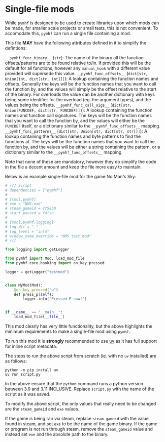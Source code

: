 # Single-file mods

While `pymhf` is designed to be used to create libraries upon which mods can be made, for smaller scale projects or small tests, this is not convenient.
To accomodate this, `pymhf` can run a single file containing a mod.

This file **MAY** have the following attributes defined in it to simplify the defintions:

`__pymhf_func_binary__` (`str`): The name of the binary all the function offsets/patterns are to be found relative to/in. If provided this will be the default for all functions, however any `manual_hook` with a different value provided will supersede this value.
`__pymhf_func_offsets__` (`dict[str, Union[int, dict[str, int]]]`): A lookup containing the function names and offsets. Generally the keys will be the function names that you want to call the function by, and the values will simply be the offset relative to the start of the binary. For overloads the value can be another dictionary with keys being some identifier for the overload (eg. the argument types), and the values being the offsets.
`__pymhf_func_call_sigs__` (`dict[str, Union[FUNCDEF, dict[str, FUNCDEF]]]`): A lookup containing the function names and function call signatures. The keys will be the function names that you want to call the function by, and the values will either be the `FUNCDEF` itself, or a dictionary similar to the `__pymhf_func_offsets__` mapping.
`__pymhf_func_patterns__` (`dict[str, Union[str, dict[str, str]]]`): A lookup containing the function names and byte patterns to find the functions at. The keys will be the function names that you want to call the function by, and the values will be either a string containing the pattern, or a dictionary similar to the `__pymhf_func_offsets__` mapping.

Note that none of these are mandatory, however they do simplify the code in the file a decent amount and keep the file more easy to maintain.

Below is an example single-file mod for the game No Man's Sky:

```py
# /// script
# dependencies = ["pymhf"]
# 
# [tool.pymhf]
# exe = "NMS.exe"
# steam_gameid = 275850
# start_paused = false
# 
# [tool.pymhf.logging]
# log_dir = "."
# log_level = "info"
# window_name_override = "NMS test mod"
# ///

from logging import getLogger

from pymhf import Mod, load_mod_file
from pymhf.core.hooking import on_key_pressed

logger = getLogger("testmod")


class MyMod(Mod):
    @on_key_pressed("p")
    def press_p(self):
        logger.info("Pressed P now!")


if __name__ == "__main__":
    load_mod_file(__file__)
```

This mod clearly has very little functionality, but the above highlights the minimum requirements to make a single-file mod using `pymhf`.

To run this mod it is **strongly** recommended to use [uv](https://github.com/astral-sh/uv) as it has full support for inline script metadata.

The steps to run the above script from scratch (ie. with no `uv` installed) are as follows:

```
python -m pip install uv
uv run script.py
```

In the above ensure that the `python` command runs a python version between 3.9 and 3.11 INCLUSIVE.
Replace `script.py` with the name of the script as it was saved.

To modify the above script, the only values that really need to be changed are the `steam_gameid` and `exe` values.

If the game is being ran via steam, replace `steam_gameid` with the value found in steam, and set `exe` to be the name of the game binary.
If the game or program is not run through steam, remove the `steam_gameid` value and instead set `exe` and the absolute path to the binary.
